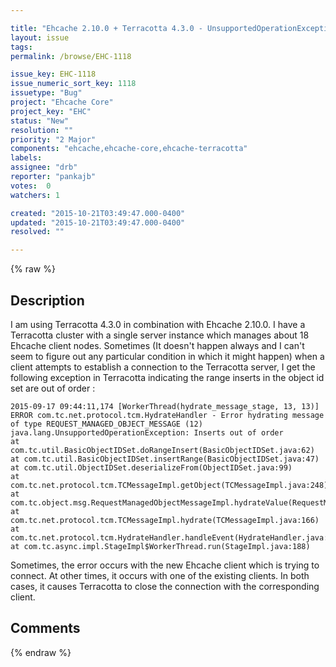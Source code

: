 ```yaml
---

title: "Ehcache 2.10.0 + Terracotta 4.3.0 - UnsupportedOperationException: Inserts out of order"
layout: issue
tags: 
permalink: /browse/EHC-1118

issue_key: EHC-1118
issue_numeric_sort_key: 1118
issuetype: "Bug"
project: "Ehcache Core"
project_key: "EHC"
status: "New"
resolution: ""
priority: "2 Major"
components: "ehcache,ehcache-core,ehcache-terracotta"
labels: 
assignee: "drb"
reporter: "pankajb"
votes:  0
watchers: 1

created: "2015-10-21T03:49:47.000-0400"
updated: "2015-10-21T03:49:47.000-0400"
resolved: ""

---
```




{% raw %}



## Description

<div markdown="1" class="description">

 I am using Terracotta 4.3.0 in combination with Ehcache 2.10.0. I have a Terracotta cluster with a single server instance which manages about 18 Ehcache client nodes. Sometimes (It doesn't happen always and I can't seem to figure out any particular condition in which it might happen) when a client attempts to establish a connection to the Terracotta server, I get the following exception in Terracotta indicating the range inserts in the object id set are out of order :


```
2015-09-17 09:44:11,174 [WorkerThread(hydrate_message_stage, 13, 13)] ERROR com.tc.net.protocol.tcm.HydrateHandler - Error hydrating message of type REQUEST_MANAGED_OBJECT_MESSAGE (12)
java.lang.UnsupportedOperationException: Inserts out of order
at com.tc.util.BasicObjectIDSet.doRangeInsert(BasicObjectIDSet.java:62)
at com.tc.util.BasicObjectIDSet.insertRange(BasicObjectIDSet.java:47)
at com.tc.util.ObjectIDSet.deserializeFrom(ObjectIDSet.java:99)
at com.tc.net.protocol.tcm.TCMessageImpl.getObject(TCMessageImpl.java:248)
at com.tc.object.msg.RequestManagedObjectMessageImpl.hydrateValue(RequestManagedObjectMessageImpl.java:61)
at com.tc.net.protocol.tcm.TCMessageImpl.hydrate(TCMessageImpl.java:166)
at com.tc.net.protocol.tcm.HydrateHandler.handleEvent(HydrateHandler.java:33)
at com.tc.async.impl.StageImpl$WorkerThread.run(StageImpl.java:188)
```


Sometimes, the error occurs with the new Ehcache client which is trying to connect. At other times, it occurs with one of the existing clients. In both cases, it causes Terracotta to close the connection with the corresponding client. 


</div>

## Comments



{% endraw %}
